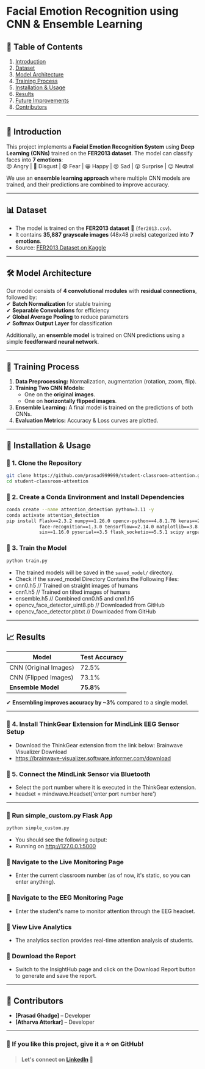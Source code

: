 # Facial Emotion Recognition using CNN & Ensemble Learning

## 📖 Table of Contents
1. [Introduction](#introduction)  
2. [Dataset](#dataset)  
3. [Model Architecture](#model-architecture)  
4. [Training Process](#training-process)  
5. [Installation & Usage](#installation--usage)  
6. [Results](#results)  
7. [Future Improvements](#future-improvements)  
8. [Contributors](#contributors)  

---

## 📝 Introduction  
This project implements a **Facial Emotion Recognition System** using **Deep Learning (CNNs)** trained on the **FER2013 dataset**. The model can classify faces into **7 emotions**:  
😠 Angry | 🤢 Disgust | 😨 Fear | 😀 Happy | 😢 Sad | 😲 Surprise | 😐 Neutral  

We use an **ensemble learning approach** where multiple CNN models are trained, and their predictions are combined to improve accuracy.

---

## 📊 Dataset  
- The model is trained on the **FER2013 dataset** 📂 (`fer2013.csv`).  
- It contains **35,887 grayscale images** (48x48 pixels) categorized into **7 emotions**.  
- Source: [FER2013 Dataset on Kaggle](https://www.kaggle.com/datasets/msambare/fer2013)  

---

## 🛠 Model Architecture  
Our model consists of **4 convolutional modules** with **residual connections**, followed by:  
✔ **Batch Normalization** for stable training  
✔ **Separable Convolutions** for efficiency  
✔ **Global Average Pooling** to reduce parameters  
✔ **Softmax Output Layer** for classification  

Additionally, an **ensemble model** is trained on CNN predictions using a simple **feedforward neural network**.

---

## 📌 Training Process  
1. **Data Preprocessing:** Normalization, augmentation (rotation, zoom, flip).  
2. **Training Two CNN Models:**  
   - One on the **original images**.  
   - One on **horizontally flipped images**.  
3. **Ensemble Learning:** A final model is trained on the predictions of both CNNs.  
4. **Evaluation Metrics:** Accuracy & Loss curves are plotted.  

---

## 🚀 Installation & Usage  

### 🔹 1. Clone the Repository  
```bash
git clone https://github.com/prasad999999/student-classroom-attention.git
cd student-classroom-attention
```



### 🔹 2. Create a Conda Environment and Install Dependencies 
```bash
conda create --name attention_detection python=3.11 -y
conda activate attention_detection
pip install Flask==2.3.2 numpy==1.26.0 opencv-python==4.8.1.78 keras==2.14.0 \
            face-recognition==1.3.0 tensorflow==2.14.0 matplotlib==3.8.0 pandas==2.1.1 \
            six==1.16.0 pyserial==3.5 flask_socketio==5.5.1 scipy argparse sklearn joblib

```

### 🔹 3. Train the Model  
```bash
python train.py
```
- The trained models will be saved in the `saved_model/` directory.
- Check if the saved_model Directory Contains the Following Files:
- cnn0.h5 // Trained on straight images of humans
- cnn1.h5 // Trained on tilted images of humans
- ensemble.h5 // Combined cnn0.h5 and cnn1.h5
- opencv_face_detector_uint8.pb // Downloaded from GitHub
- opencv_face_detector.pbtxt // Downloaded from GitHub

---

## 📈 Results  
| Model | Test Accuracy |  
|--------|--------------|  
| CNN (Original Images) | 72.5% |  
| CNN (Flipped Images) | 73.1% |  
| **Ensemble Model** | **75.8%** |  

✔ **Ensembling improves accuracy by ~3%** compared to a single model.  

---

### 🔹 4. Install ThinkGear Extension for MindLink EEG Sensor Setup
- Download the ThinkGear extension from the link below: Brainwave Visualizer Download
- https://brainwave-visualizer.software.informer.com/download

### 🔹 5. Connect the MindLink Sensor via Bluetooth
- Select the port number where it is executed in the ThinkGear extension.
- headset = mindwave.Headset('enter port number here')

---

### 🔹 Run simple_custom.py Flask App  
```bash
python simple_custom.py
```
- You should see the following output:
- Running on http://127.0.0.1:5000

### 🔹 Navigate to the Live Monitoring Page
- Enter the current classroom number (as of now, it's static, so you can enter anything).

### 🔹 Navigate to the EEG Monitoring Page
- Enter the student's name to monitor attention through the EEG headset.

### 🔹 View Live Analytics
- The analytics section provides real-time attention analysis of students.

### 🔹 Download the Report
- Switch to the InsightHub page and click on the Download Report button to generate and save the report.


---

## 👥 Contributors  
- **[Prasad Ghadge]** – Developer  
- **[Atharva Atterkar]** – Developer 

---

### 📢 If you like this project, give it a ⭐ on GitHub!  
> **Let's connect on [LinkedIn](https://www.linkedin.com/in/prasad-ghadge-499564260/) 🚀**  


